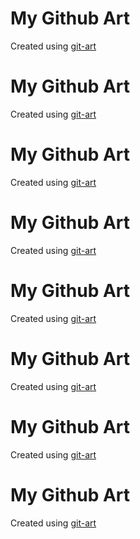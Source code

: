 # My Github Art

Created using [git-art](https://github.com/jamesjarvis/git-art)
# My Github Art

Created using [git-art](https://github.com/jamesjarvis/git-art)
# My Github Art

Created using [git-art](https://github.com/jamesjarvis/git-art)
# My Github Art

Created using [git-art](https://github.com/jamesjarvis/git-art)
# My Github Art

Created using [git-art](https://github.com/jamesjarvis/git-art)
# My Github Art

Created using [git-art](https://github.com/jamesjarvis/git-art)
# My Github Art

Created using [git-art](https://github.com/jamesjarvis/git-art)
# My Github Art

Created using [git-art](https://github.com/jamesjarvis/git-art)
